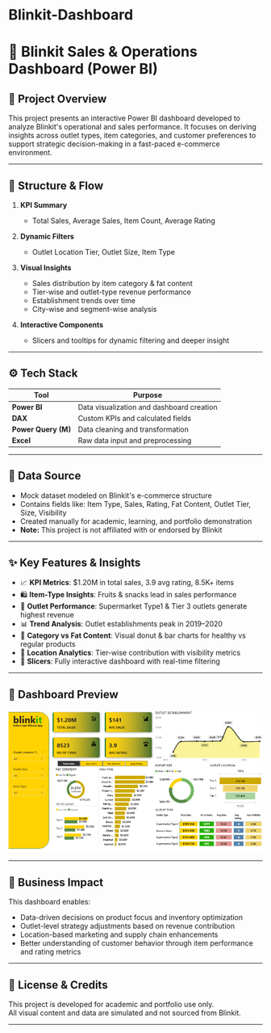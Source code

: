 # Blinkit-Dashboard
# 🛒 Blinkit Sales & Operations Dashboard (Power BI)

## 📌 Project Overview

This project presents an interactive Power BI dashboard developed to analyze Blinkit's operational and sales performance. It focuses on deriving insights across outlet types, item categories, and customer preferences to support strategic decision-making in a fast-paced e-commerce environment.

---

## 🧱 Structure & Flow

1. **KPI Summary**  
   - Total Sales, Average Sales, Item Count, Average Rating

2. **Dynamic Filters**  
   - Outlet Location Tier, Outlet Size, Item Type

3. **Visual Insights**  
   - Sales distribution by item category & fat content  
   - Tier-wise and outlet-type revenue performance  
   - Establishment trends over time  
   - City-wise and segment-wise analysis

4. **Interactive Components**  
   - Slicers and tooltips for dynamic filtering and deeper insight

---

## ⚙️ Tech Stack

| Tool        | Purpose                                 |
|-------------|------------------------------------------|
| **Power BI**     | Data visualization and dashboard creation |
| **DAX**          | Custom KPIs and calculated fields         |
| **Power Query (M)** | Data cleaning and transformation      |
| **Excel**         | Raw data input and preprocessing         |

---

## 📂 Data Source

- Mock dataset modeled on Blinkit's e-commerce structure  
- Contains fields like: Item Type, Sales, Rating, Fat Content, Outlet Tier, Size, Visibility  
- Created manually for academic, learning, and portfolio demonstration  
- **Note:** This project is not affiliated with or endorsed by Blinkit

---

## ✨ Key Features & Insights

- 📈 **KPI Metrics**: $1.20M in total sales, 3.9 avg rating, 8.5K+ items
- 🛍️ **Item-Type Insights**: Fruits & snacks lead in sales performance
- 🏬 **Outlet Performance**: Supermarket Type1 & Tier 3 outlets generate highest revenue
- 📊 **Trend Analysis**: Outlet establishments peak in 2019–2020
- 🧁 **Category vs Fat Content**: Visual donut & bar charts for healthy vs regular products
- 📍 **Location Analytics**: Tier-wise contribution with visibility metrics
- 🔄 **Slicers**: Fully interactive dashboard with real-time filtering

---

## 📸 Dashboard Preview

![Blinkit Power BI Dashboard](./Snapshot%20of%20the%20Dashboard.png)

---

## 🧠 Business Impact

This dashboard enables:

- Data-driven decisions on product focus and inventory optimization  
- Outlet-level strategy adjustments based on revenue contribution  
- Location-based marketing and supply chain enhancements  
- Better understanding of customer behavior through item performance and rating metrics

---

## 🔖 License & Credits

This project is developed for academic and portfolio use only.  
All visual content and data are simulated and not sourced from Blinkit.

---
